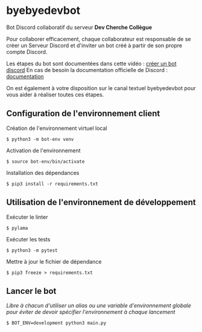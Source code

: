 # byebyedevbot

Bot Discord collaboratif du serveur **Dev Cherche Collègue**

Pour collaborer efficacement, chaque collaborateur est responsable de se créer un Serveur Discord et d'inviter un bot créé à partir de son propre compte Discord.

Les étapes du bot sont documentées dans cette vidéo : [créer un bot discord](https://www.youtube.com/watch?v=AeCytN_eQII)
En cas de besoin la documentation officielle de Discord : [documentation](https://discord.com/developers/docs/intro)

On est également à votre disposition sur le canal textuel byebyedevbot pour vous aider à réaliser toutes ces étapes.

## Configuration de l'environnement client

Création de l'environnement virtuel local

```
$ python3 -m bot-env venv
```

Activation de l'environnement

```
$ source bot-env/bin/activate
```

Installation des dépendances

```
$ pip3 install -r requirements.txt
```

## Utilisation de l'environnement de développement

Exécuter le linter

```
$ pylama
```

Exécuter les tests

```
$ python3 -m pytest
```

Mettre à jour le fichier de dépendance

```
$ pip3 freeze > requirements.txt
```

## Lancer le bot

_Libre à chacun d'utiliser un alias ou une variable d'environnement globale pour éviter de devoir spécifier l'environnement à chaque lancement_

```
$ BOT_ENV=development python3 main.py
```
